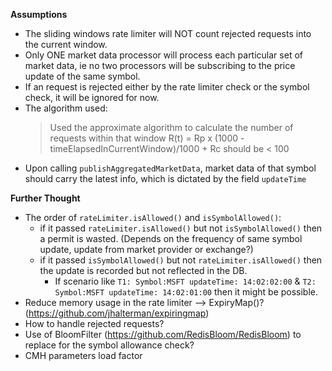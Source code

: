 **Assumptions**

* The sliding windows rate limiter will NOT count rejected requests into the current window.
* Only ONE market data processor will process each particular set of market data, 
  ie no two processors will be subscribing to the price update of the same symbol.
* If an request is rejected either by the rate limiter check or the symbol check, it will be ignored for now.
* The algorithm used: 
  > Used the approximate algorithm to calculate the number of requests within that window
  > R(t) = Rp x (1000 - timeElapsedInCurrentWindow)/1000 + Rc should be < 100                                  
* Upon calling `publishAggregatedMarketData`, market data of that symbol should carry the latest info, which is 
  dictated by the field `updateTime`

**Further Thought**
* The order of `rateLimiter.isAllowed()` and `isSymbolAllowed()`:
  * if it passed `rateLimiter.isAllowed()` but not `isSymbolAllowed()` then a permit is wasted. 
  (Depends on the frequency of same symbol update, update from market provider or exchange?)
  * if it passed `isSymbolAllowed()` but not `rateLimiter.isAllowed()` then the update is recorded but not reflected in the DB.
    * If scenario like `T1: Symbol:MSFT updateTime: 14:02:02:00` & `T2: Symbol:MSFT updateTime: 14:02:01:00` then it might be possible.
* Reduce memory usage in the rate limiter --> ExpiryMap()? (https://github.com/jhalterman/expiringmap) 
* How to handle rejected requests?
* Use of BloomFilter (https://github.com/RedisBloom/RedisBloom) to replace for the symbol allowance check?
* CMH parameters load factor
